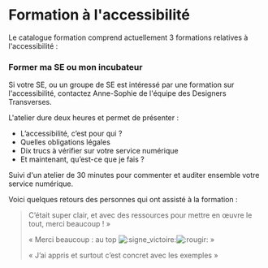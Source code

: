 # Formation à l'accessibilité

Le catalogue formation comprend actuellement 3 formations relatives à l'accessibilité :

### Former ma SE ou mon incubateur

Si votre SE, ou un groupe de SE est intéressé par une formation sur l'accessibilité, contactez Anne-Sophie de l'équipe des Designers Transverses.

L'atelier dure deux heures et permet de présenter :

* L’accessibilité, c’est pour qui ?
* Quelles obligations légales
* Dix trucs à vérifier sur votre service numérique
* Et maintenant, qu’est-ce que je fais ?

Suivi d'un atelier de 30 minutes pour commenter et auditer ensemble votre service numérique.

Voici quelques retours des personnes qui ont assisté à la formation :

> C’était super clair, et avec des ressources pour mettre en œuvre le tout, merci beaucoup ! »
>
> « Merci beaucoup : au top ![:signe\_victoire:](https://a.slack-edge.com/production-standard-emoji-assets/13.0/apple-medium/270c-fe0f.png)![:rougir:](https://a.slack-edge.com/production-standard-emoji-assets/13.0/apple-medium/1f60a.png) »
>
> « J’ai appris et surtout c’est concret avec les exemples »
